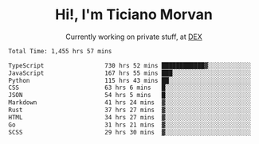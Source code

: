 <h1 align="center">Hi!, I'm Ticiano Morvan</h1>
<p align="center">Currently working on private stuff, at <a href="https://getdex.ai" target="_blank">DEX</a></p>

<!--START_SECTION:waka-->

```txt
Total Time: 1,455 hrs 57 mins

TypeScript                 730 hrs 52 mins ████████████▓░░░░░░░░░░░░   50.20 %
JavaScript                 167 hrs 55 mins ███░░░░░░░░░░░░░░░░░░░░░░   11.53 %
Python                     115 hrs 43 mins ██░░░░░░░░░░░░░░░░░░░░░░░   07.95 %
CSS                        63 hrs 6 mins   █░░░░░░░░░░░░░░░░░░░░░░░░   04.33 %
JSON                       54 hrs 5 mins   █░░░░░░░░░░░░░░░░░░░░░░░░   03.72 %
Markdown                   41 hrs 24 mins  ▓░░░░░░░░░░░░░░░░░░░░░░░░   02.84 %
Rust                       37 hrs 27 mins  ▓░░░░░░░░░░░░░░░░░░░░░░░░   02.57 %
HTML                       34 hrs 27 mins  ▓░░░░░░░░░░░░░░░░░░░░░░░░   02.37 %
Go                         31 hrs 21 mins  ▓░░░░░░░░░░░░░░░░░░░░░░░░   02.15 %
SCSS                       29 hrs 30 mins  ▓░░░░░░░░░░░░░░░░░░░░░░░░   02.03 %
```

<!--END_SECTION:waka-->
